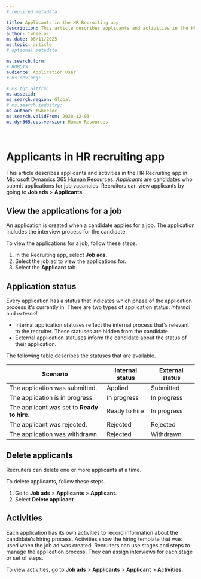 ```yaml
---
# required metadata

title: Applicants in the HR Recruiting app 
description: This article describes applicants and activities in the HR Recruiting app in Microsoft Dynamics 365 Human Resources.
author: twheeloc
ms.date: 08/11/2025
ms.topic: article
# optional metadata

ms.search.form: 
# ROBOTS: 
audience: Application User
# ms.devlang: 

# ms.tgt_pltfrm: 
ms.assetid: 
ms.search.region: Global
# ms.search.industry: 
ms.author: twheeloc
ms.search.validFrom: 2020-12-03
ms.dyn365.ops.version: Human Resources

---
```


# Applicants in HR recruiting app

This article describes applicants and activities in the HR Recruiting app in Microsoft Dynamics 365 Human Resources. *Applicants* are candidates who submit applications for job vacancies. Recruiters can view applicants by going to **Job ads** \> **Applicants**.

## View the applications for a job

An application is created when a candidate applies for a job. The application includes the interview process for the candidate.

To view the applications for a job, follow these steps.

1. In the Recruiting app, select **Job ads**.
1. Select the job ad to view the applications for.
1. Select the **Applicant** tab.

## Application status

Every application has a status that indicates which phase of the application process it's currently in. There are two types of application status: *internal* and *external*.

- Internal application statuses reflect the internal process that's relevant to the recruiter. These statuses are hidden from the candidate.
- External application statuses inform the candidate about the status of their application.

The following table describes the statuses that are available.

| Scenario | Internal status | External status |
|----------|----------|----------|
| The application was submitted. | Applied | Submitted |
| The application is in progress. | In progress | In progress |
| The applicant was set to **Ready to hire**. | Ready to hire | In progress |
| The applicant was rejected. | Rejected | Rejected |
| The application was withdrawn. | Rejected | Withdrawn |

## Delete applicants

Recruiters can delete one or more applicants at a time.

To delete applicants, follow these steps.

1. Go to **Job ads** \> **Applicants** \> **Applicant**.
1. Select **Delete applicant**.

## Activities

Each application has its own activities to record information about the candidate's hiring process. Activities show the hiring template that was used when the job ad was created. Recruiters can use stages and steps to manage the application process. They can assign interviews for each stage or set of steps.

To view activities, go to **Job ads** \> **Applicants** \> **Applicant** \> **Activities**.
